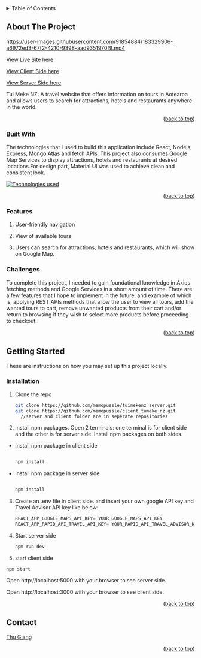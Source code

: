 <!-- TABLE OF CONTENTS -->
<details>
  <summary>Table of Contents</summary>
  <ol>
    <li>
      <a href="#about-the-project">About The Project</a>
      <ul>
        <li><a href="#built-with">Built With</a></li>
        <li><a href="#features">Features</a></li>
        <li><a href="#challenges">Challenges</a></li>
      </ul>
    </li>
    <li>
      <a href="#getting-started">Getting Started</a>
      <ul>
        <li><a href="#installation">Installation</a></li>
      </ul>
    </li>
    <li><a href="#contact">Contact</a></li>
  </ol>
</details>



<!-- ABOUT THE PROJECT -->
## About The Project

https://user-images.githubusercontent.com/91854884/183329906-a6972ed3-67f2-4210-9398-aad9351970f9.mp4



[View Live Site here](https://tumekenz.herokuapp.com/)

[View Client Side here](https://github.com/memopussle/client_tumeke_nz)

[View Server Side here](https://github.com/memopussle/tuimekenz_server)

Tui Meke NZ: A travel website that offers information on tours in Aotearoa and allows users to search for attractions, hotels and restaurants anywhere in the world. 

<p align="right">(<a href="#readme-top">back to top</a>)</p>



### Built With

The technologies that I used to build this application include React, Nodejs, Express, Mongo Atlas  and fetch APIs. This project also consumes Google Map Services to display attractions, hotels and restaurants at desired locations.For design part, Material UI was used to achieve clean and consistent look. 


[![Technologies used](https://skills.thijs.gg/icons?i=react,nodejs,mongodb&theme=light)](https://skills.thijs.gg)

<p align="right">(<a href="#readme-top">back to top</a>)</p>

### Features
  <ol>
        <li><p>User-friendly navigation</p></li>
        <li><p>View of available tours</p></li>
        <li><p>Users can search for attractions, hotels and restaurants, which will show on Google Map.</p></li>
  </ol>


### Challenges

To complete this project, I needed to gain foundational knowledge in Axios fetching methods and Google Services in a short amount of time. There are a few features that I hope to implement in the future, and example of which is, applying REST APIs methods that allow the user to view all tours, add the wanted tours to cart, remove unwanted products from their cart and/or return to browsing if they wish to select more products before proceeding to checkout.

<p align="right">(<a href="#readme-top">back to top</a>)</p>


<!-- GETTING STARTED -->
## Getting Started

These are instructions on how you may set up this project locally.

### Installation


1. Clone the repo
   ```sh
   git clone https://github.com/memopussle/tuimekenz_server.git
   git clone https://github.com/memopussle/client_tumeke_nz.git
     //server and client folder are in seperate repositories
   ```
2. Install npm packages. Open 2 terminals: one terminal is for client side and the other is for server side. Install npm packages on both sides.

- Install npm package in client side

   ```sh
   
   npm install
   
   ```
- Install npm package in server side
   
   ```sh
   
   npm install
   ```
3. Create an .env file in client side. and insert your own google API key and Travel Advisor API key like below:

   ```js
   REACT_APP_GOOGLE_MAPS_API_KEY= YOUR_GOOGLE_MAPS_API_KEY
   REACT_APP_RAPID_API_TRAVEL_API_KEY= YOUR_RAPID_API_TRAVEL_ADVISOR_KEY
   ```


4. Start server side
   ```sh
   npm run dev
   ```
   
 5. start client side
 ```sh
 npm start
 
 ```
 
<p>Open http://localhost:5000 with your browser to see server side.</p>
<p>Open http://localhost:3000 with your browser to see client side.</p>

<p align="right">(<a href="#readme-top">back to top</a>)</p>



<!-- CONTACT -->
## Contact
[Thu Giang](mailto:xanhtham.cuc@gmail.com?subject=[GitHub]%20Source%20Han%20Sans)

<p align="right">(<a href="#readme-top">back to top</a>)</p>
